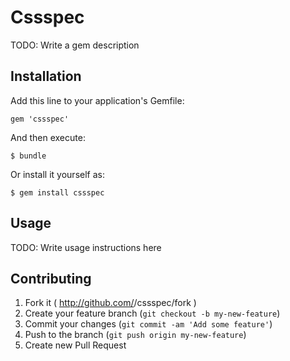 # Cssspec

TODO: Write a gem description

## Installation

Add this line to your application's Gemfile:

    gem 'cssspec'

And then execute:

    $ bundle

Or install it yourself as:

    $ gem install cssspec

## Usage

TODO: Write usage instructions here

## Contributing

1. Fork it ( http://github.com/<my-github-username>/cssspec/fork )
2. Create your feature branch (`git checkout -b my-new-feature`)
3. Commit your changes (`git commit -am 'Add some feature'`)
4. Push to the branch (`git push origin my-new-feature`)
5. Create new Pull Request
